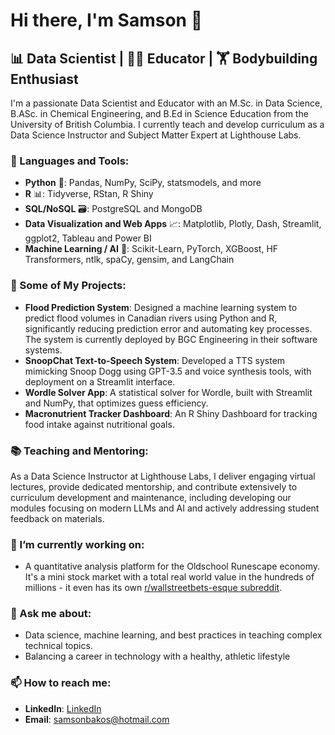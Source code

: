 # Hi there, I'm Samson 👋

## 📊 Data Scientist | 🧑‍🏫 Educator | 🏋️ Bodybuilding Enthusiast

I'm a passionate Data Scientist and Educator with an M.Sc. in Data Science, B.ASc. in Chemical Engineering, and B.Ed in Science Education from the University of British Columbia. I currently teach and develop curriculum as a Data Science Instructor and Subject Matter Expert at Lighthouse Labs.

### 🧰 Languages and Tools:

- **Python** 🐍: Pandas, NumPy, SciPy, statsmodels, and more
- **R** 📊: Tidyverse, RStan, R Shiny
- **SQL/NoSQL** 🗃️: PostgreSQL and MongoDB
- **Data Visualization and Web Apps** 📈: Matplotlib, Plotly, Dash, Streamlit, ggplot2, Tableau and Power BI
- **Machine Learning / AI** 🤖: Scikit-Learn, PyTorch, XGBoost, HF Transformers, ntlk, spaCy, gensim, and LangChain

### 🚀 Some of My Projects:

- **Flood Prediction System**: Designed a machine learning system to predict flood volumes in Canadian rivers using Python and R, significantly reducing prediction error and automating key processes. The system is currently deployed by BGC Engineering in their software systems.
- **SnoopChat Text-to-Speech System**: Developed a TTS system mimicking Snoop Dogg using GPT-3.5 and voice synthesis tools, with deployment on a Streamlit interface.
- **Wordle Solver App**: A statistical solver for Wordle, built with Streamlit and NumPy, that optimizes guess efficiency.
- **Macronutrient Tracker Dashboard**: An R Shiny Dashboard for tracking food intake against nutritional goals.

### 📚 Teaching and Mentoring:

As a Data Science Instructor at Lighthouse Labs, I deliver engaging virtual lectures, provide dedicated mentorship, and contribute extensively to curriculum development and maintenance, including developing our modules focusing on modern LLMs and AI and actively addressing student feedback on materials. 

### 🌱 I’m currently working on:

- A quantitative analysis platform for the Oldschool Runescape economy. It's a mini stock market with a total real world value in the hundreds of millions - it even has its own [r/wallstreetbets-esque subreddit](https://www.reddit.com/r/GrandExchangeBets/).

### 💬 Ask me about:

- Data science, machine learning, and best practices in teaching complex technical topics.
- Balancing a career in technology with a healthy, athletic lifestyle 

### 📫 How to reach me:

- **LinkedIn**: [LinkedIn](https://www.linkedin.com/in/samsonbakos/)
- **Email**: samsonbakos@hotmail.com



